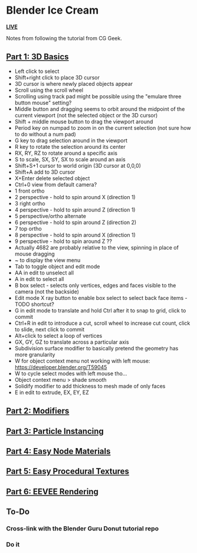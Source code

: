 # Blender Ice Cream

[**LIVE**](https://tomashubelbauer.github.io/blender-ice-cream)

Notes from following the tutorial from CG Geek.

## [Part 1: 3D Basics](https://www.youtube.com/watch?v=ppASl6yaguU)

- Left click to select
- Shift+right click to place 3D cursor
- 3D cursor is where newly placed objects appear
- Scroll using the scroll wheel
- Scrolling using track pad might be possible using the "emulare three button mouse" setting?
- Middle button and dragging seems to orbit around the midpoint of the current viewport (not the selected object or the 3D cursor)
- Shift + middle mouse button to drag the viewport around
- Period key on numpad to zoom in on the current selection (not sure how to do without a num pad)
- G key to drag selection around in the viewport
- R key to rotate the selection around its center
- RX, RY, RZ to rotate around a specific axis
- S to scale, SX, SY, SX to scale around an axis
- Shift+S+1 cursor to world origin (3D cursor at 0,0,0)
- Shift+A add to 3D cursor
- X+Enter delete selected object
- Ctrl+0 view from default camera?
- 1 front ortho
- 2 perspective - hold to spin around X (direction 1)
- 3 right ortho
- 4 perspective - hold to spin around Z (direction 1)
- 5 perspective/ortho alternate
- 6 perspective - hold to spin around Z (direction 2)
- 7 top ortho
- 8 perspective - hold to spin around X (direction 1)
- 9 perspective - hold to spin around Z ??
- Actually 4682 are probably relative to the view, spinning in place of mouse dragging
- ~ to display the view menu
- Tab to toggle object and edit mode
- AA in edit to unselect all
- A in edit to select all
- B box select - selects only vertices, edges and faces visible to the camera (not the backside)
- Edit mode X ray button to enable box select to select back face items - TODO shortcut?
- G in edit mode to translate and hold Ctrl after it to snap to grid, click to commit
- Ctrl+R in edit to introduce a cut, scroll wheel to increase cut count, click to slide, next click to commit
- Alt+click to select a loop of vertices
- GX, GY, GZ to translate across a particular axis
- Subdivision surface modifier to basically pretend the geometry has more granularity
- W for object context menu not working with left mouse: https://developer.blender.org/T59045
- W to cycle select modes with left mouse tho…
- Object context menu > shade smooth
- Solidify modifier to add thickness to mesh made of only faces
- E in edit to extrude, EX, EY, EZ

## [Part 2: Modifiers](https://www.youtube.com/watch?v=EvTrZ0soo_Q)

## [Part 3: Particle Instancing](https://www.youtube.com/watch?v=B_xwv420iJo)

## [Part 4: Easy Node Materials](https://www.youtube.com/watch?v=bAqlVMXrpek)

## [Part 5: Easy Procedural Textures](https://www.youtube.com/watch?v=g4LmR-TYxVo)

## [Part 6: EEVEE Rendering](https://www.youtube.com/watch?v=zEJUCd7sUAw)

## To-Do

### Cross-link with the Blender Guru Donut tutorial repo

### Do it

